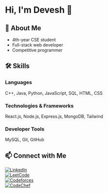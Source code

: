 # Hi, I'm Devesh 👋

## 🚀 About Me
- 4th-year CSE student
- Full-stack web developer
- Competitive programmer

## 🛠 Skills

### Languages
C++, Java, Python, JavaScript, SQL, HTML, CSS

### Technologies & Frameworks
React.js, Node.js, Express.js, MongoDB, Tailwind

### Developer Tools
MySQL, Git, GitHub

## 📫 Connect with Me

[![LinkedIn](https://img.shields.io/badge/LinkedIn-Devesh-blue?logo=linkedin&logoColor=white)](https://www.linkedin.com/in/devesh/)  
[![LeetCode](https://img.shields.io/badge/LeetCode-deveshattri-yellow?logo=leetcode&logoColor=black)](https://leetcode.com/deveshattri)  
[![Codeforces](https://img.shields.io/badge/Codeforces-deveshattri-blue?logo=codeforces&logoColor=white)](https://codeforces.com/profile/deveshattri)  
[![CodeChef](https://img.shields.io/badge/CodeChef-deveshattri-orange?logo=codechef&logoColor=white)](https://www.codechef.com/users/attridevesh)

